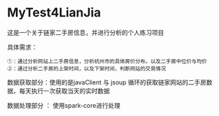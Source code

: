 # MyTest4LianJia
这是一个关于链家二手房信息，并进行分析的个人练习项目

具体需求：

    ①：通过分析网站上二手房信息，分析杭州市的具体房价分布，以及二手房中位价与均价
    ②：通过分析二手房的上架时间，以及下架时间，判断网站的交易情况


数据获取部分：使用的是javaClient 与 jsoup 循环的获取链家网站的二手房数据，每天执行一次获取当天的实时数据

数据处理部分 ： 使用spark-core进行处理


